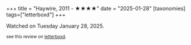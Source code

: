 +++
title = "Haywire, 2011 - ★★★★"
date = "2025-01-28"
[taxonomies]
tags=["letterboxd"]
+++

Watched on Tuesday January 28, 2025.

<small>see this review on <a href="https://letterboxd.com/nonmodernist/film/haywire/">letterboxd</a>.